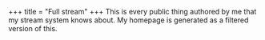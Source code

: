+++
title = "Full stream"
+++
This is every public thing authored by me that my stream system knows about. My homepage is generated as a filtered version of this.

